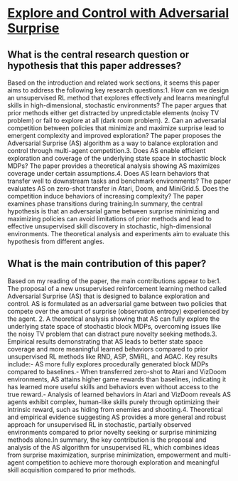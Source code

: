 # [Explore and Control with Adversarial Surprise](https://arxiv.org/abs/2107.07394v2)

## What is the central research question or hypothesis that this paper addresses?

Based on the introduction and related work sections, it seems this paper aims to address the following key research questions:1. How can we design an unsupervised RL method that explores effectively and learns meaningful skills in high-dimensional, stochastic environments? The paper argues that prior methods either get distracted by unpredictable elements (noisy TV problem) or fail to explore at all (dark room problem). 2. Can an adversarial competition between policies that minimize and maximize surprise lead to emergent complexity and improved exploration? The paper proposes the Adversarial Surprise (AS) algorithm as a way to balance exploration and control through multi-agent competition.3. Does AS enable efficient exploration and coverage of the underlying state space in stochastic block MDPs? The paper provides a theoretical analysis showing AS maximizes coverage under certain assumptions.4. Does AS learn behaviors that transfer well to downstream tasks and benchmark environments? The paper evaluates AS on zero-shot transfer in Atari, Doom, and MiniGrid.5. Does the competition induce behaviors of increasing complexity? The paper examines phase transitions during training.In summary, the central hypothesis is that an adversarial game between surprise minimizing and maximizing policies can avoid limitations of prior methods and lead to effective unsupervised skill discovery in stochastic, high-dimensional environments. The theoretical analysis and experiments aim to evaluate this hypothesis from different angles.


## What is the main contribution of this paper?

Based on my reading of the paper, the main contributions appear to be:1. The proposal of a new unsupervised reinforcement learning method called Adversarial Surprise (AS) that is designed to balance exploration and control. AS is formulated as an adversarial game between two policies that compete over the amount of surprise (observation entropy) experienced by the agent. 2. A theoretical analysis showing that AS can fully explore the underlying state space of stochastic block MDPs, overcoming issues like the noisy TV problem that can distract pure novelty seeking methods.3. Empirical results demonstrating that AS leads to better state space coverage and more meaningful learned behaviors compared to prior unsupervised RL methods like RND, ASP, SMiRL, and AGAC. Key results include:- AS more fully explores procedurally generated block MDPs compared to baselines.- When transferred zero-shot to Atari and VizDoom environments, AS attains higher game rewards than baselines, indicating it has learned more useful skills and behaviors even without access to the true reward.- Analysis of learned behaviors in Atari and VizDoom reveals AS agents exhibit complex, human-like skills purely through optimizing their intrinsic reward, such as hiding from enemies and shooting.4. Theoretical and empirical evidence suggesting AS provides a more general and robust approach for unsupervised RL in stochastic, partially observed environments compared to prior novelty seeking or surprise minimizing methods alone.In summary, the key contribution is the proposal and analysis of the AS algorithm for unsupervised RL, which combines ideas from surprise maximization, surprise minimization, empowerment and multi-agent competition to achieve more thorough exploration and meaningful skill acquisition compared to prior methods.
